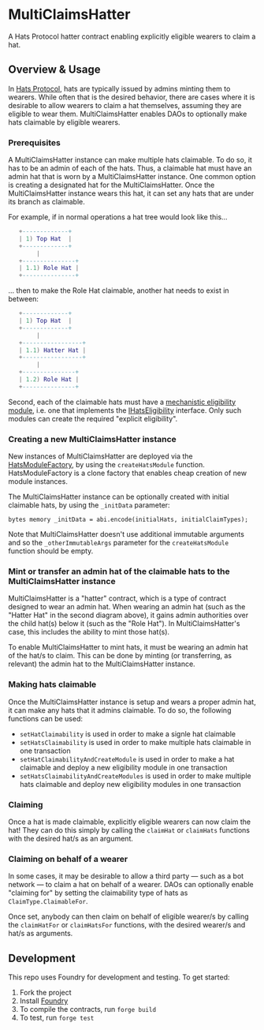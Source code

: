 # MultiClaimsHatter

A Hats Protocol hatter contract enabling explicitly eligible wearers to claim a hat.

## Overview & Usage

In [Hats Protocol](https://github.com/hats-protocol/hats-protocol), hats are typically issued by admins minting them to wearers. While often that is the desired behavior, there are cases where it is desirable to allow wearers to claim a hat themselves, assuming they are eligible to wear them. MultiClaimsHatter enables DAOs to optionally make hats claimable by eligible wearers.

### Prerequisites

A MultiClaimsHatter instance can make multiple hats claimable. To do so, it has to be an admin of each of the hats. Thus, a claimable hat must have an admin hat that is worn by a MultiClaimsHatter instance.
One common option is creating a designated hat for the MultiClaimsHatter. Once the MultiClaimsHatter instance wears this hat, it can set any hats that are under its branch as claimable.

For example, if in normal operations a hat tree would look like this...

```lua
   +-------------+
   | 1) Top Hat  |
   +-------------+
        |
   +---------------+
   | 1.1) Role Hat |
   +---------------+
```

... then to make the Role Hat claimable, another hat needs to exist in between:

```lua
   +-------------+
   | 1) Top Hat  |
   +-------------+
        |
   +-----------------+
   | 1.1) Hatter Hat |
   +-----------------+
        |
   +---------------+
   | 1.2) Role Hat |
   +---------------+
```

Second, each of the claimable hats must have a [mechanistic eligibility module](https://github.com/Hats-Protocol/hats-protocol/#eligibility), i.e. one that implements the [IHatsEligibility](https://github.com/Hats-Protocol/hats-protocol/blob/main/src/Interfaces/IHatsEligibility.sol) interface. Only such modules can create the required "explicit eligibility".

### Creating a new MultiClaimsHatter instance

New instances of MultiClaimsHatter are deployed via the [HatsModuleFactory](https://github.com/Hats-Protocol/hats-module/blob/main/src/HatsModuleFactory.sol), by using the `createHatsModule` function.
HatsModuleFactory is a clone factory that enables cheap creation of new module instances.

The MultiClaimsHatter instance can be optionally created with initial claimable hats, by using the `_initData` parameter:

```solidity
bytes memory _initData = abi.encode(initialHats, initialClaimTypes);
```

Note that MultiClaimsHatter doesn't use additional immutable arguments and so the `_otherImmutableArgs` parameter for the `createHatsModule` function should be empty.

### Mint or transfer an admin hat of the claimable hats to the MultiClaimsHatter instance

MultiClaimsHatter is a "hatter" contract, which is a type of contract designed to wear an admin hat. When wearing an admin hat (such as the "Hatter Hat" in the second diagram above), it gains admin authorities over the child hat(s) below it (such as the "Role Hat"). In MultiClaimsHatter's case, this includes the ability to mint those hat(s).

To enable MultiClaimsHatter to mint hats, it must be wearing an admin hat of the hat/s to claim. This can be done by minting (or transferring, as relevant) the admin hat to the MultiClaimsHatter instance.

### Making hats claimable

Once the MultiClaimsHatter instance is setup and wears a proper admin hat, it can make any hats that it admins claimable. To do so, the following functions can be used:

- `setHatClaimability` is used in order to make a signle hat claimable
- `setHatsClaimability` is used in order to make multiple hats claimable in one transaction
- `setHatClaimabilityAndCreateModule` is used in order to make a hat claimable and deploy a new eligibility module in one transaction
- `setHatsClaimabilityAndCreateModules` is used in order to make multiple hats claimable and deploy new eligibility modules in one transaction

### Claiming

Once a hat is made claimable, explicitly eligible wearers can now claim the hat! They can do this simply by calling the `claimHat` or `claimHats` functions with the desired hat/s as an argument.

### Claiming on behalf of a wearer

In some cases, it may be desirable to allow a third party — such as a bot network — to claim a hat on behalf of a wearer. DAOs can optionally enable "claiming for" by setting the claimability type of hats as `ClaimType.ClaimableFor`.

Once set, anybody can then claim on behalf of eligible wearer/s by calling the `claimHatFor` or `claimHatsFor` functions, with the desired wearer/s and hat/s as arguments.

## Development

This repo uses Foundry for development and testing. To get started:

1. Fork the project
2. Install [Foundry](https://book.getfoundry.sh/getting-started/installation)
3. To compile the contracts, run `forge build`
4. To test, run `forge test`

